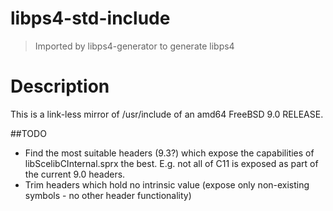 libps4-std-include
=====

> Imported by libps4-generator to generate libps4

# Description

This is a link-less mirror of /usr/include of an amd64 FreeBSD 9.0 RELEASE.

##TODO
- Find the most suitable headers (9.3?) which expose the capabilities of libScelibCInternal.sprx the best. E.g. not all of C11 is exposed as part of the current 9.0 headers.
- Trim headers which hold no intrinsic value (expose only non-existing symbols - no other header functionality)
